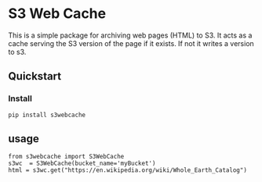 # S3 Web Cache
This is a simple package for archiving web pages (HTML) to S3. It acts as a cache serving the S3 version of the page if it exists. If not it writes a version to s3.

## Quickstart

### Install

`pip install s3webcache`

## usage

```
from s3webcache import S3WebCache
s3wc  = S3WebCache(bucket_name='myBucket')   
html = s3wc.get("https://en.wikipedia.org/wiki/Whole_Earth_Catalog")
```